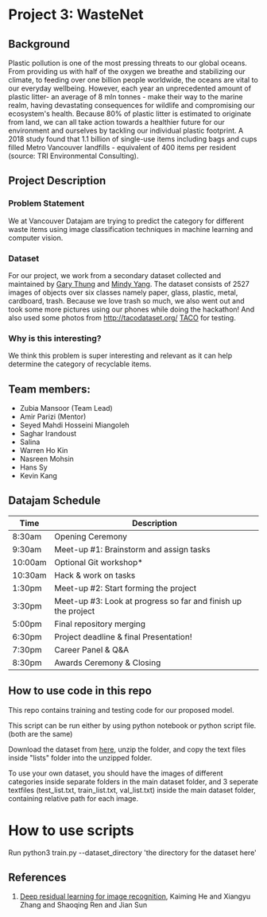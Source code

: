 # Project 3: WasteNet

## Background

Plastic pollution is one of the most pressing threats to our global oceans. From providing us with half of the oxygen we breathe and stabilizing our climate, to feeding over one billion people worldwide, the oceans are vital to our everyday wellbeing. However, each year an unprecedented amount of plastic litter- an average of 8 mln tonnes - make their way to the marine realm, having devastating consequences for wildlife and compromising our ecosystem's health. Because 80% of plastic litter is estimated to originate from land, we can all take action towards a healthier future for our environment and ourselves by tackling our individual plastic footprint. A 2018 study found that 1.1 billion of single-use items including bags and cups filled Metro Vancouver landfills - equivalent of 400 items per resident (source: TRI Environmental Consulting).

## Project Description

### Problem Statement

We at Vancouver Datajam are trying to predict the category for different waste items using image classification techniques in machine learning and computer vision. 

### Dataset

For our project, we work from a secondary dataset collected and maintained by [Gary Thung](https://github.com/garythung/trashnet) and [Mindy Yang](https://github.com/yangmindy4). The dataset consists of 2527 images of objects over six classes namely paper, glass, plastic, metal, cardboard, trash. Because we love trash so much, we also went out and took some more pictures using our phones while doing the hackathon! And also used some photos from http://tacodataset.org/ [TACO](tacodataset.org) for testing.

### Why is this interesting?

We think this problem is super interesting and relevant as it can help determine the category of recyclable items. 

## Team members: 
* Zubia Mansoor (Team Lead)
* Amir Parizi (Mentor)
* Seyed Mahdi Hosseini Miangoleh
* Saghar Irandoust
* Salina
* Warren Ho Kin
* Nasreen Mohsin
* Hans Sy
* Kevin Kang

## Datajam Schedule
| Time | Description |
| --- | --- |
| 8:30am | Opening Ceremony |
| 9:30am | Meet-up #1: Brainstorm and assign tasks|
| 10:00am | Optional Git workshop*|
| 10:30am | Hack & work on tasks |
| 1:30pm | Meet-up #2: Start forming the project|
| 3:30pm | Meet-up #3: Look at progress so far and finish up the project |
| 5:00pm | Final repository merging |
| 6:30pm | Project deadline & final Presentation! |
| 7:30pm | Career Panel & Q&A |
| 8:30pm | Awards Ceremony & Closing |


## How to use code in this repo

This repo contains training and testing code for our proposed model.

This script can be run either by using python notebook or python script file.(both are the same)

Download the dataset from [here](https://github.com/garythung/trashnet/blob/master/data/dataset-resized.zip), unzip the folder, and copy the text files inside "lists" folder into the unzipped folder. 

To use your own dataset, you should have the images of different categories inside separate folders in the main dataset folder, and 3 seperate textfiles (test_list.txt, train_list.txt, val_list.txt) inside the main dataset folder, containing relative path for each image.

# How to use scripts

Run python3 train.py --dataset_directory 'the directory for the dataset here'

## References

1. [Deep residual learning for image recognition](https://arxiv.org/abs/1512.03385), Kaiming He and Xiangyu Zhang and Shaoqing Ren and Jian Sun
